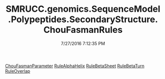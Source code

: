 ﻿---
title: SMRUCC.genomics.SequenceModel.Polypeptides.SecondaryStructure.ChouFasmanRules
date: 7/27/2016 7:12:35 PM
---

[ChouFasmanParameter](T-SMRUCC.genomics.SequenceModel.Polypeptides.SecondaryStructure.ChouFasmanRules.ChouFasmanParameter.html)
[RuleAlphaHelix](T-SMRUCC.genomics.SequenceModel.Polypeptides.SecondaryStructure.ChouFasmanRules.RuleAlphaHelix.html)
[RuleBetaSheet](T-SMRUCC.genomics.SequenceModel.Polypeptides.SecondaryStructure.ChouFasmanRules.RuleBetaSheet.html)
[RuleBetaTurn](T-SMRUCC.genomics.SequenceModel.Polypeptides.SecondaryStructure.ChouFasmanRules.RuleBetaTurn.html)
[RuleOverlap](T-SMRUCC.genomics.SequenceModel.Polypeptides.SecondaryStructure.ChouFasmanRules.RuleOverlap.html)
